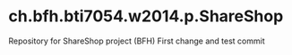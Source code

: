 ch.bfh.bti7054.w2014.p.ShareShop
================================

Repository for ShareShop project (BFH)
First change and test commit
